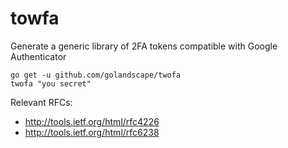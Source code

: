 # towfa

Generate a generic library of 2FA tokens compatible with Google Authenticator

```shell
go get -u github.com/golandscape/twofa
twofa "you secret"
```

Relevant RFCs:
* http://tools.ietf.org/html/rfc4226
* http://tools.ietf.org/html/rfc6238